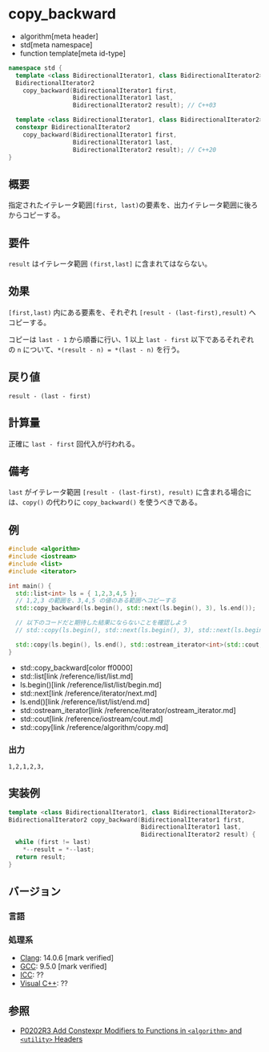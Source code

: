 # copy_backward
* algorithm[meta header]
* std[meta namespace]
* function template[meta id-type]

```cpp
namespace std {
  template <class BidirectionalIterator1, class BidirectionalIterator2>
  BidirectionalIterator2
    copy_backward(BidirectionalIterator1 first,
                  BidirectionalIterator1 last,
                  BidirectionalIterator2 result); // C++03

  template <class BidirectionalIterator1, class BidirectionalIterator2>
  constexpr BidirectionalIterator2
    copy_backward(BidirectionalIterator1 first,
                  BidirectionalIterator1 last,
                  BidirectionalIterator2 result); // C++20
}
```

## 概要
指定されたイテレータ範囲`[first, last)`の要素を、出力イテレータ範囲に後ろからコピーする。


## 要件
`result` はイテレータ範囲 `(first,last]` に含まれてはならない。


## 効果
`[first,last)` 内にある要素を、それぞれ `[result - (last-first),result)` へコピーする。

コピーは `last - 1` から順番に行い、1 以上 `last - first` 以下であるそれぞれの `n` について、`*(result - n) = *(last - n)` を行う。


## 戻り値
`result - (last - first)`


## 計算量
正確に `last - first` 回代入が行われる。


## 備考
`last` がイテレータ範囲 `[result - (last-first), result)` に含まれる場合には、`copy()` の代わりに `copy_backward()` を使うべきである。


## 例
```cpp example
#include <algorithm>
#include <iostream>
#include <list>
#include <iterator>

int main() {
  std::list<int> ls = { 1,2,3,4,5 };
  // 1,2,3 の範囲を、3,4,5 の値のある範囲へコピーする
  std::copy_backward(ls.begin(), std::next(ls.begin(), 3), ls.end());

  // 以下のコードだと期待した結果にならないことを確認しよう
  // std::copy(ls.begin(), std::next(ls.begin(), 3), std::next(ls.begin(), 2));

  std::copy(ls.begin(), ls.end(), std::ostream_iterator<int>(std::cout, ","));
}
```
* std::copy_backward[color ff0000]
* std::list[link /reference/list/list.md]
* ls.begin()[link /reference/list/list/begin.md]
* std::next[link /reference/iterator/next.md]
* ls.end()[link /reference/list/list/end.md]
* std::ostream_iterator[link /reference/iterator/ostream_iterator.md]
* std::cout[link /reference/iostream/cout.md]
* std::copy[link /reference/algorithm/copy.md]

### 出力
```
1,2,1,2,3,
```


## 実装例
```cpp
template <class BidirectionalIterator1, class BidirectionalIterator2>
BidirectionalIterator2 copy_backward(BidirectionalIterator1 first,
                                     BidirectionalIterator1 last,
                                     BidirectionalIterator2 result) {
  while (first != last)
    *--result = *--last;
  return result;
}
```

## バージョン
### 言語

### 処理系
- [Clang](/implementation.md#clang): 14.0.6 [mark verified]
- [GCC](/implementation.md#gcc): 9.5.0 [mark verified]
- [ICC](/implementation.md#icc): ??
- [Visual C++](/implementation.md#visual_cpp): ??


## 参照
- [P0202R3 Add Constexpr Modifiers to Functions in `<algorithm>` and `<utility>` Headers](http://www.open-std.org/jtc1/sc22/wg21/docs/papers/2017/p0202r3.html)
